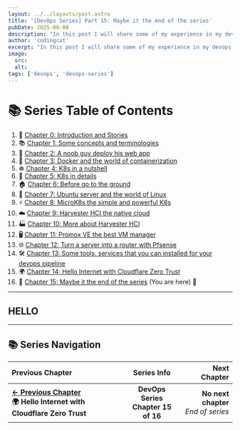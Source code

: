 ```yaml
---
layout: ../../layouts/post.astro
title: '[DevOps Series] Part 15: Maybe it the end of the series'
pubDate: 2025-08-08
description: "In this post I will share some of my experience in my devops journey some recommendations for you to follow"
author: 'codingcat'
excerpt: "In this post I will share some of my experience in my devops journey some recommendations for you to follow"
image:
  src:
  alt:
tags: ['devops', 'devops-series']
---
```


# 📚 Series Table of Contents

1.  📖 [Chapter 0: Introduction and Stories](./devops-part0) 
2.  📚 [Chapter 1: Some concepts and terminologies](./devops-part1) 
3.  🚀 [Chapter 2: A noob guy deploy his web app](./devops-part2) 
4.  🐳 [Chapter 3: Docker and the world of containerization](./devops-part3) 
5.  ☸️ [Chapter 4: K8s in a nutshell](./devops-part4) 
6.  🔧 [Chapter 5: K8s in details](./devops-part5) 
7.  🏠 [Chapter 6: Before go to the ground](./devops-part6) 
8.  🐧 [Chapter 7: Ubuntu server and the world of Linux](./devops-part7) 
9.  ⚡ [Chapter 8: MicroK8s the simple and powerful K8s](./devops-part8) 
10. ☁️ [Chapter 9: Harvester HCI the native cloud](./devops-part9) 
11. 🏭 [Chapter 10: More about Harvester HCI](./devops-part10) 
12. 🖥️ [Chapter 11: Promox VE the best VM manager](./devops-part11) 
13. 🌐 [Chapter 12: Turn a server into a router with Pfsense](./devops-part12) 
14. 🛠️ [Chapter 13: Some tools, services that you can installed for your devops pipeline](./devops-part13) 
15. 🌍 [Chapter 14: Hello Internet with Cloudflare Zero Trust](./devops-part14) 
16. 🎉 [Chapter 15: Maybe it the end of the series](./devops-part15) (You are here) 🎯

---

## HELLO

---

## 📚 Series Navigation

| Previous Chapter                                |               Series Info                |                                                                   Next Chapter |
| :---------------------------------------------- | :--------------------------------------: | -----------------------------------------------------------------------------: |
| **[← Previous Chapter](./devops-part14)**<br>**🌍 Hello Internet with Cloudflare Zero Trust** | **DevOps Series**<br>**Chapter 15 of 16** | **No next chapter**<br>*End of series* |

